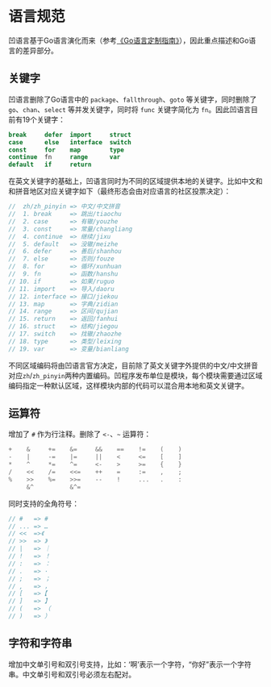 # 语言规范

凹语言基于Go语言演化而来（参考[《Go语言定制指南》](https://github.com/chai2010/go-ast-book)），因此重点描述和Go语言的差异部分。

## 关键字

凹语言删除了Go语言中的 `package`、`fallthrough`、`goto` 等关键字，同时删除了 `go`、`chan`、`select` 等并发关键字，同时将 `func` 关键字简化为 `fn`。因此凹语言目前有19个关键字：

```go
break     defer  import     struct
case      else   interface  switch
const     for    map        type
continue  fn     range      var
default   if     return
```

在英文关键字的基础上，凹语言同时为不同的区域提供本地的关键字。比如中文和和拼音地区对应关键字如下（最终形态会由对应语言的社区投票决定）：

```go
//  zh/zh_pinyin => 中文/中文拼音
//  1. break     => 跳出/tiaochu
//  2. case      => 有辙/youzhe
//  3. const     => 常量/changliang
//  4. continue  => 继续/jixu
//  5. default   => 没辙/meizhe
//  6. defer     => 善后/shanhou
//  7. else      => 否则/fouze
//  8. for       => 循环/xunhuan
//  9. fn        => 函数/hanshu
// 10. if        => 如果/ruguo
// 11. import    => 导入/daoru
// 12. interface => 接口/jiekou
// 13. map       => 字典/zidian
// 14. range     => 区间/qujian
// 15. return    => 返回/fanhui
// 16. struct    => 结构/jiegou
// 17. switch    => 找辙/zhaozhe
// 18. type      => 类型/leixing
// 19. var       => 变量/bianliang
```

不同区域编码将由凹语言官方决定，目前除了英文关键字外提供的中文/中文拼音对应`zh`/`zh_pinyin`两种内置编码。凹程序发布单位是模块，每个模块需要通过区域编码指定一种默认区域，这样模块内部的代码可以混合用本地和英文关键字。

## 运算符

增加了 `#` 作为行注释。删除了 `<-`、`~` 运算符：

```go
+    &     +=    &=     &&    ==    !=    (    )
-    |     -=    |=     ||    <     <=    [    ]
*    ^     *=    ^=     <-    >     >=    {    }
/    <<    /=    <<=    ++    =     :=    ,    ;
%    >>    %=    >>=    --    !     ...   .    :
     &^          &^=
```

同时支持的全角符号：

```go
// #   => #
// ... => …
// <<  =>《
// >>  => 》
// |   => ｜
// !   => ！
// :   => ：
// .   => ·
// ;   => ；
// ,   => ，
// [   =>【
// ]   => 】
// (   => （
// )   => ）
```

## 字符和字符串

增加中文单引号和双引号支持，比如：‘啊’表示一个字符，“你好”表示一个字符串。中文单引号和双引号必须左右配对。

<!--

## 控制语句

## 内存管理

## 目录结构

-->
